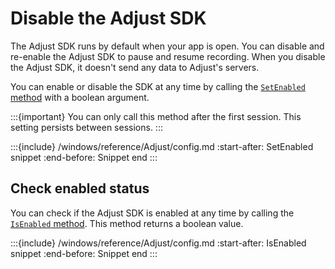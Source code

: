 # Disable the Adjust SDK

The Adjust SDK runs by default when your app is open. You can disable and re-enable the Adjust SDK to pause and resume recording. When you disable the Adjust SDK, it doesn't send any data to Adjust's servers.

You can enable or disable the SDK at any time by calling the [`SetEnabled` method](#windows-setenabled-invocation) with a boolean argument.

:::{important}
You can only call this method after the first session. This setting persists between sessions.
:::

:::{include} /windows/reference/Adjust/config.md
:start-after: SetEnabled snippet
:end-before: Snippet end
:::

## Check enabled status

You can check if the Adjust SDK is enabled at any time by calling the [`IsEnabled` method](#windows-isenabled-invocation). This method returns a boolean value.

:::{include} /windows/reference/Adjust/config.md
:start-after: IsEnabled snippet
:end-before: Snippet end
:::

